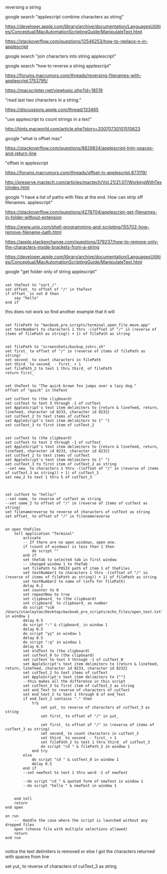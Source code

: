 


reversing a string

google search "applescript combine characters as string"

https://developer.apple.com/library/archive/documentation/LanguagesUtilities/Conceptual/MacAutomationScriptingGuide/ManipulateText.html

https://stackoverflow.com/questions/12546253/how-to-replace-n-in-applescript

google search "join characters into string applescript"

google search "how to reverse a string applescript"

https://forums.macrumors.com/threads/reversing-filenames-with-applescript.1753795/

https://macscripter.net/viewtopic.php?id=18519


"read last two characters in a string." 

https://discussions.apple.com/thread/133465

"use applescript to count strings in a text" 

http://hints.macworld.com/article.php?story=20070730101510623


google "what is offset mac"

https://stackoverflow.com/questions/8829824/applescript-trim-spaces-and-return-line


"offset in applescript 


https://forums.macrumors.com/threads/offset-in-applescript.873119/


http://preserve.mactech.com/articles/mactech/Vol.21/21.07/WorkingWithText/index.html


google "I have a list of paths with files at the end. How can strip off filenames. applescript"

https://stackoverflow.com/questions/4278704/applescript-get-filenames-in-folder-without-extension


https://www.unix.com/shell-programming-and-scripting/155702-how-remove-filename-path.html

https://apple.stackexchange.com/questions/379237/how-to-remove-only-the-characters-inside-brackets-from-a-string


https://developer.apple.com/library/archive/documentation/LanguagesUtilities/Conceptual/MacAutomationScriptingGuide/ManipulateText.html


google "get folder only of string applescript"


```

set theText to "sort_/"
set offset_ to offset of "/" in theText
if offset_ is not 0 then
	say "hello"
end if

```

this does not work
so find another example that it will


```

set filePath to "macbook_pro_scripts/terminal_open_file_move.app"
set textNumber1 to characters 1 thru -((offset of "/" in (reverse of items of filePath as string)) + 1) of filePath as string


set filePath to "screenshots/backup_zshrc.sh"
set first_ to offset of "/" in (reverse of items of filePath as string)
set second_ to count characters in filePath
set third_ to second_ - first_ + 1
set filePath_2 to text 1 thru third_ of filePath
return first_

```

```

set theText to "The quick brown fox jumps over a lazy dog."
offset of "quick" in theText
```


```
set cutText to (the clipboard)
set cutText to text 3 through -1 of cutText
set AppleScript's text item delimiters to {return & linefeed, return, linefeed, character id 8233, character id 8232}
set cutText_2 to text items of cutText
set AppleScript's text item delimiters to {" "}
set cutText_3 to first item of cutText_2

```

```

set cutText to (the clipboard)
set cutText to text 3 through -1 of cutText
set AppleScript's text item delimiters to {return & linefeed, return, linefeed, character id 8233, character id 8232}
set cutText_2 to text items of cutText
set AppleScript's text item delimiters to {" "}
set cutText_3 to first item of cutText_2 as string
--set new_ to characters 1 thru -((offset of "/" in (reverse of items of cutText_3 as string)) + 1) of cutText_3
set new_2 to text 1 thru 5 of cutText_3


```


```

set cutText to "hello/"
--set name_ to reverse of cutText as string
--set name_2 to offset of "/" in (reverse of items of cutText as string)
set filenamereverse to reverse of characters of cutText as string
set offset_ to offset of "/" in filenamereverse

```



```

on open theFiles
	tell application "Terminal"
		activate
		-- If there are no open windows, open one.
		if (count of windows) is less than 1 then
			do script ""
		end if
		set theTab to selected tab in first window
		-- changed window 1 to theTab
		set filePath to POSIX path of item 1 of theFiles
		set textNumber1 to characters 1 thru -((offset of "/" in (reverse of items of filePath as string)) + 1) of filePath as string
		set textNumber2 to name of (info for filePath)
		delay 0.2
		set counter to 0
		set repeatNow to true
		set clipboard_ to (the clipboard)
		set clipboard_ to clipboard_ as number
		do script "vim /Users/stanleytan/Desktop/macbook_pro_scripts/echo_files/open_test.txt" in window 1
		delay 0.5
		do script ":" & clipboard_ in window 1
		delay 0.5
		do script "yy" in window 1
		delay 0.5
		do script ":q" in window 1
		delay 0.5
		set oldText to (the clipboard)
		set cutText_0 to (the clipboard)
		set cutText to text 3 through -1 of cutText_0
		set AppleScript's text item delimiters to {return & linefeed, return, linefeed, character id 8233, character id 8232}
		set cutText_2 to text items of cutText
		set AppleScript's text item delimiters to {""}
		--this makes all the difference in this script
		set cutText_3 to first item of cutText_2 as string
		set end_Text to reverse of characters of cutText
		set end_text_2 to text 1 through 8 of end_Text
		if end_text_2 contains "." then
			try
				set yut_ to reverse of characters of cutText_3 as string
				set first_ to offset of "/" in yut_
				
				set first_ to offset of "/" in (reverse of items of cutText_3 as string)
				set second_ to count characters in cutText_3
				set third_ to second_ - first_ + 1
				set filePath_2 to text 1 thru third_ of cutText_3
				do script "cd " & filePath_2 in window 1
			end try
		else
			do script "cd " & cutText_0 in window 1
			delay 0.5
		end if
		--set newText to text 1 thru word -1 of newText
		
		--do script "cd " & quoted form of newText in window 1
		--do script "hello " & newText in window 1
		
		
	end tell
	return
end open

on run
	--  Handle the case where the script is launched without any dropped files
	open (choose file with multiple selections allowed)
	return
end run


```

notice the text delimiters is removed or else I got the characters returned with spaces from line 

set yut_ to reverse of characters of cutText_3 as string
